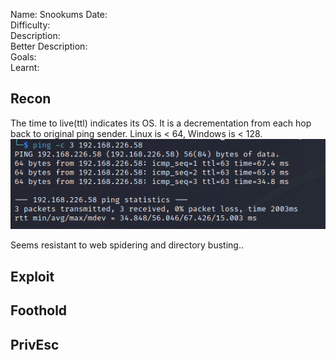 
Name: Snookums
Date:  
Difficulty:  
Description:  
Better Description:  
Goals:  
Learnt:

## Recon

The time to live(ttl) indicates its OS. It is a decrementation from each hop back to original ping sender. Linux is < 64, Windows is < 128.
![ping](Screenshots/ping.png)


Seems resistant to web spidering and directory busting..	
## Exploit

## Foothold

## PrivEsc

      
